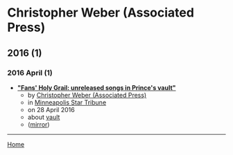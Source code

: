 # Christopher Weber (Associated Press)

## 2016 (1)

### 2016 April (1)

 - [**"Fans' Holy Grail: unreleased songs in Prince's vault"**](https://www.startribune.com/fans-holy-grail-unreleased-songs-in-prince-s-vault/377485941/)
    - by [Christopher Weber (Associated Press)](../../../authors/associated-press/christopher-weber/index.md)
    - in [Minneapolis Star Tribune](../../../publications/minneapolis-star-tribune/index.md)
    - on 28 April 2016
    - about [vault](../../../topics/vault/index.md)
    - ([mirror](https://web.archive.org/web/*/https://www.startribune.com/fans-holy-grail-unreleased-songs-in-prince-s-vault/377485941/))

----

[Home](../index.md)
